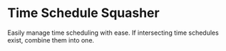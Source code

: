 # Time Schedule Squasher

Easily manage time scheduling with ease. If intersecting time schedules exist, combine them into one.

